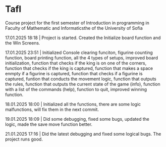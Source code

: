 # Tafl
 Course project for the first semester of Introduction in programming in Faculty of Mathematic and Informaticsthe of the University of Sofia

17.01.2025 18:18 | Project is started. Created the Initialize board function and the Win Screens.

17.01.2025 23:51 | Initialized Console clearing funciton, figurine counting function, board printing function, all the 4 types of setups, improved board initialization, function that checks if the king is on one of the corners, function that checks if the king is captured, function that makes a space enmpty if a figurine is captured, function that checks if a figurine is captured, funtion that conducts the movement logic, function that outputs the rules, function that outputs the current state of the game (info), function with a list of the commands (help), function to quit, improved winning function.

18.01.2025 18:00 | Initialized all the functions, there are some logic malfunctions, will fix them in the next commit.

19.01.2025 18:09 | Did some debugging, fixed some bugs, updated the logic, made the save move function better.

21.01.2025 17:16 | Did the latest debugging and fixed some logical bugs. The project runs good.

